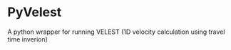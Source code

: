 # PyVelest
A python wrapper for running VELEST (1D velocity calculation using travel time inverion)
